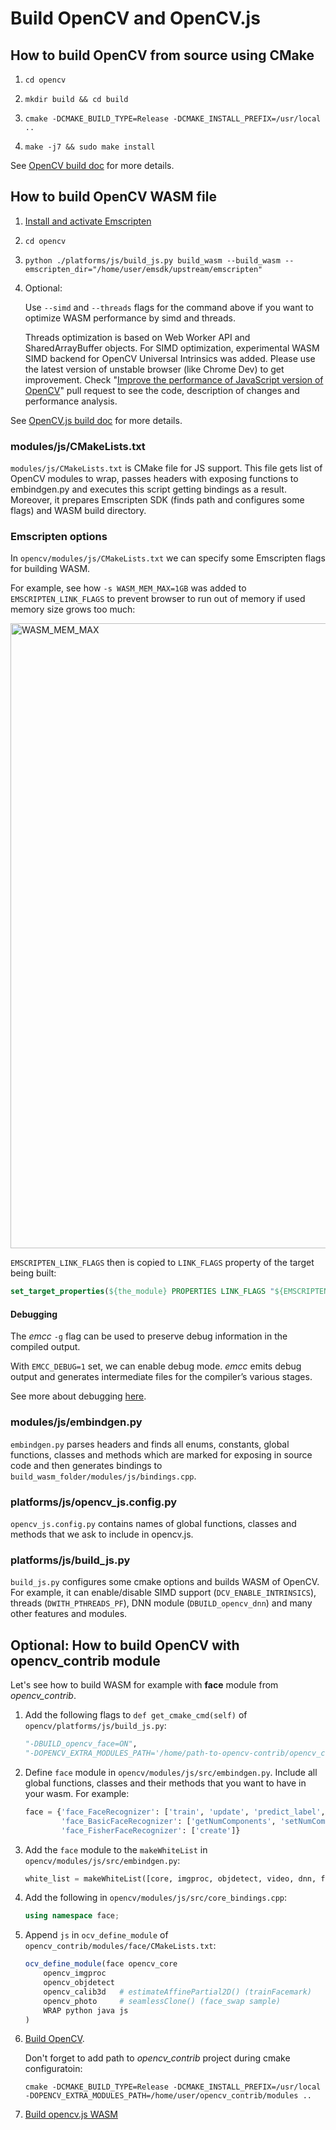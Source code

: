 # Build OpenCV and OpenCV.js

## How to build OpenCV from source using CMake

1. `cd opencv`

2. `mkdir build && cd build`

3. `cmake -DCMAKE_BUILD_TYPE=Release -DCMAKE_INSTALL_PREFIX=/usr/local ..`

4. `make -j7 && sudo make install`

See [OpenCV build doc](https://docs.opencv.org/master/d7/d9f/tutorial_linux_install.html) for more details.


## How to build OpenCV WASM file

1. [Install and activate Emscripten](https://emscripten.org/docs/getting_started/downloads.html)

2. `cd opencv`

3. `python ./platforms/js/build_js.py build_wasm --build_wasm --emscripten_dir="/home/user/emsdk/upstream/emscripten"`

4. Optional:

    Use `--simd` and `--threads` flags for the command above if you want to optimize WASM performance by simd and threads.

    Threads optimization is based on Web Worker API and SharedArrayBuffer objects.
    For SIMD optimization, experimental WASM SIMD backend for OpenCV Universal Intrinsics was added. Please use the latest version of unstable browser (like Chrome Dev) to get improvement. Check "[Improve the performance of JavaScript version of OpenCV](https://github.com/opencv/opencv/pull/15371)" pull request to see the code, description of changes and performance analysis.

See [OpenCV.js build doc](https://docs.opencv.org/master/d4/da1/tutorial_js_setup.html) for more details.

### **modules/js/CMakeLists.txt**

`modules/js/CMakeLists.txt` is CMake file for JS support. This file gets list of OpenCV modules to wrap, passes headers with exposing functions to embindgen.py and executes this script getting bindings as a result. Moreover, it prepares Emscripten SDK (finds path and configures some flags) and WASM build directory.

### **Emscripten options**

In `opencv/modules/js/CMakeLists.txt` we can specify some Emscripten flags for building WASM.

For example, see how `-s WASM_MEM_MAX=1GB` was added to `EMSCRIPTEN_LINK_FLAGS` to prevent browser to run out of memory if used memory size grows too much:

<img src="../gifs/wasm_mem_max.png" alt="WASM_MEM_MAX" width="1000"/>

`EMSCRIPTEN_LINK_FLAGS` then is copied to `LINK_FLAGS` property of the target being built:

```cmake
set_target_properties(${the_module} PROPERTIES LINK_FLAGS "${EMSCRIPTEN_LINK_FLAGS}")
```

#### Debugging

The _emcc_ `-g` flag can be used to preserve debug information in the compiled output.

With `EMCC_DEBUG=1` set, we can enable debug mode. _emcc_ emits debug output and generates intermediate files for the compiler’s various stages.

See more about debugging [here](https://emscripten.org/docs/porting/Debugging.html).

### **modules/js/embindgen.py**

`embindgen.py` parses headers and finds all enums, constants, global functions, classes and methods which are marked for exposing in source code and then generates bindings to `build_wasm_folder/modules/js/bindings.cpp`.

### **platforms/js/opencv_js.config.py**

`opencv_js.config.py` contains names of global functions, classes and methods that we ask to include in opencv.js.

### **platforms/js/build_js.py**

`build_js.py` configures some cmake options and builds WASM of OpenCV. For example, it can enable/disable SIMD support (`DCV_ENABLE_INTRINSICS`), threads (`DWITH_PTHREADS_PF`), DNN module (`DBUILD_opencv_dnn`) and many other features and modules.


## Optional: How to build OpenCV with opencv_contrib module

Let's see how to build WASM for example with **face** module from *opencv_contrib*.

1. Add the following flags to `def get_cmake_cmd(self)` of `opencv/platforms/js/build_js.py`:

    ```python
    "-DBUILD_opencv_face=ON",
    "-DOPENCV_EXTRA_MODULES_PATH='/home/path-to-opencv-contrib/opencv_contrib/modules'"
    ```

2. Define `face` module in `opencv/modules/js/src/embindgen.py`. Include all global functions, classes and their methods that you want to have in your wasm. For example:

    ```python
    face = {'face_FaceRecognizer': ['train', 'update', 'predict_label', 'write', 'read', 'setLabelInfo', 'getLabelInfo', 'getLabelsByString', 'getThreshold', 'setThreshold'],
            'face_BasicFaceRecognizer': ['getNumComponents', 'setNumComponents', 'getThreshold', 'setThreshold', 'getProjections', 'getLabels', 'getEigenValues', 'getEigenVectors', 'getMean', 'read', 'write'],
            'face_FisherFaceRecognizer': ['create']}
    ```

3. Add the `face` module to the `makeWhiteList` in `opencv/modules/js/src/embindgen.py`:

    ```python
    white_list = makeWhiteList([core, imgproc, objdetect, video, dnn, features2d, photo, aruco, calib3d, face])
    ```

4. Add the following in `opencv/modules/js/src/core_bindings.cpp`:

    ```cpp
    using namespace face;
    ```

5. Append `js` in `ocv_define_module` of `opencv_contrib/modules/face/CMakeLists.txt`:

    ```cmake
    ocv_define_module(face opencv_core
        opencv_imgproc
        opencv_objdetect
        opencv_calib3d   # estimateAffinePartial2D() (trainFacemark)
        opencv_photo     # seamlessClone() (face_swap sample)
        WRAP python java js
    )
    ```

6. [Build OpenCV](#How-to-build-OpenCV-from-source-using-CMake).

    Don't forget to add path to *opencv_contrib* project during cmake configuratoin:

    `cmake -DCMAKE_BUILD_TYPE=Release -DCMAKE_INSTALL_PREFIX=/usr/local -DOPENCV_EXTRA_MODULES_PATH=/home/user/opencv_contrib/modules ..`

7. [Build opencv.js WASM](#How-to-build-OpenCV-WASM-file)
